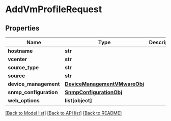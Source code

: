 # AddVmProfileRequest

## Properties
Name | Type | Description | Notes
------------ | ------------- | ------------- | -------------
**hostname** | **str** |  | 
**vcenter** | **str** |  | 
**source_type** | **str** |  | 
**source** | **str** |  | 
**device_management** | [**DeviceManagementVMwareObj**](DeviceManagementVMwareObj.md) |  | 
**snmp_configuration** | [**SnmpConfigurationObj**](SnmpConfigurationObj.md) |  | [optional] 
**web_options** | **list[object]** |  | [optional] 

[[Back to Model list]](../README.md#documentation-for-models) [[Back to API list]](../README.md#documentation-for-api-endpoints) [[Back to README]](../README.md)


